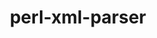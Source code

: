 ---
title: "perl-xml-parser"
layout: cache
categories: [package, v0.18.1]
meta: {"versions": ["2.44"], "compilers": ["gcc@=7.3.1"], "oss": ["amzn2"], "platforms": ["linux"], "targets": ["aarch64", "graviton2", "x86_64_v3", "x86_64_v4"], "stacks": ["aws-ahug", "aws-ahug-aarch64", "root"], "num_specs": 4, "num_specs_by_stack": {"root": 4, "aws-ahug-aarch64": 2, "aws-ahug": 2}}
spec_details: [{"hash": "pab6ovta7wegkghmhyv5goeh4fou5uwi", "compiler": "gcc@=7.3.1", "versions": ["2.44"], "os": "amzn2", "platform": "linux", "target": "aarch64", "variants": [], "stacks": ["root", "aws-ahug-aarch64"], "size": "-", "tarball": "https://binaries.spack.io/v0.18.1/build_cache/linux-amzn2-aarch64/gcc-7.3.1/perl-xml-parser-2.44/linux-amzn2-aarch64-gcc-7.3.1-perl-xml-parser-2.44-pab6ovta7wegkghmhyv5goeh4fou5uwi.spack"}, {"hash": "yup7qwh7gdzsi54rtbmcdjh5wdn56u6j", "compiler": "gcc@=7.3.1", "versions": ["2.44"], "os": "amzn2", "platform": "linux", "target": "x86_64_v4", "variants": [], "stacks": ["aws-ahug", "root"], "size": "-", "tarball": "https://binaries.spack.io/v0.18.1/build_cache/linux-amzn2-x86_64_v4/gcc-7.3.1/perl-xml-parser-2.44/linux-amzn2-x86_64_v4-gcc-7.3.1-perl-xml-parser-2.44-yup7qwh7gdzsi54rtbmcdjh5wdn56u6j.spack"}, {"hash": "3ak2fae257wqiz6vwuxgnd3o6l4za7p5", "compiler": "gcc@=7.3.1", "versions": ["2.44"], "os": "amzn2", "platform": "linux", "target": "x86_64_v3", "variants": [], "stacks": ["aws-ahug", "root"], "size": "-", "tarball": "https://binaries.spack.io/v0.18.1/build_cache/linux-amzn2-x86_64_v3/gcc-7.3.1/perl-xml-parser-2.44/linux-amzn2-x86_64_v3-gcc-7.3.1-perl-xml-parser-2.44-3ak2fae257wqiz6vwuxgnd3o6l4za7p5.spack"}, {"hash": "dclftyas36hni2f5bpeihcbcxdqwgice", "compiler": "gcc@=7.3.1", "versions": ["2.44"], "os": "amzn2", "platform": "linux", "target": "graviton2", "variants": [], "stacks": ["root", "aws-ahug-aarch64"], "size": "-", "tarball": "https://binaries.spack.io/v0.18.1/build_cache/linux-amzn2-graviton2/gcc-7.3.1/perl-xml-parser-2.44/linux-amzn2-graviton2-gcc-7.3.1-perl-xml-parser-2.44-dclftyas36hni2f5bpeihcbcxdqwgice.spack"}]
---
